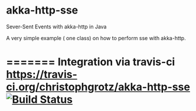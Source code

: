 akka-http-sse
=============

Sever-Sent Events with akka-http in Java

A very simple example ( one class) on how to perform sse with akka-http.

=======
Integration via travis-ci https://travis-ci.org/christophgrotz/akka-http-sse
[![Build Status](https://travis-ci.org/christophgrotz/akka-http-sse.png?branch=master)](https://travis-ci.org/christophgrotz/akka-http-sse)
=======

